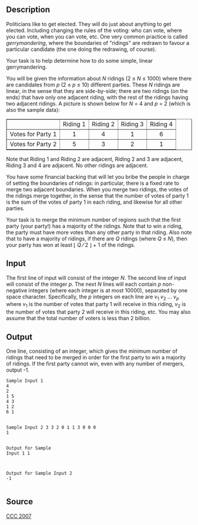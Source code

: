 <h2>Description</h2><div><p>Politicians like to get elected. They will do just about anything to get elected. Including changing the rules of the voting: who can vote, where you can vote, when you can vote, etc. One very common practice is called <i>gerrymandering</i>, where the boundaries of "ridings" are redrawn to favour a particular candidate (the one doing the redrawing, of course).</p><p>Your task is to help determine how to do some simple, linear gerrymandering.</p><p>You will be given the information about <i>N</i> ridings (2 ≤ <i>N</i> ≤ 1000) where there are candidates from <i>p</i> (2 ≤ <i>p</i> ≤ 10) different parties. These <i>N</i> ridings are linear, in the sense that they are side-by-side; there are two ridings (on the ends) that have only one adjacent riding, with the rest of the ridings having two adjacent ridings. A picture is shown below for <i>N</i> = 4 and <i>p</i> = 2 (which is also the sample data):</p><table border="1" width="100%" id="table1"><tbody><tr><td align="center">　</td><td align="center">Riding 1</td><td align="center">Riding 2</td><td align="center">Riding 3</td><td align="center">Riding 4</td></tr><tr><td align="center">Votes for Party 1</td><td align="center">1</td><td align="center">4</td><td align="center">1</td><td align="center">6</td></tr><tr><td align="center">Votes for Party 2</td><td align="center">5</td><td align="center">3</td><td align="center">2</td><td align="center">1</td></tr></tbody></table><p>Note that Riding 1 and Riding 2 are adjacent, Riding 2 and 3 are adjacent, Riding 3 and 4 are adjacent. No other ridings are adjacent.</p><p>You have some financial backing that will let you bribe the people in charge of setting the boundaries of ridings: in particular, there is a fixed rate to merge two adjacent boundaries. When you merge two ridings, the votes of the ridings merge together, in the sense that the number of votes of party 1 is the sum of the votes of party 1 in each riding, and likewise for all other parties.</p><p>Your task is to merge the minimum number of regions such that the first party (your party!) has a majority of the ridings. Note that to win a riding, the party must have more votes than any other party in that riding. Also note that to have a majority of ridings, if there are <i>Q</i> ridings (where <i>Q</i> ≤ <i>N</i>), then your party has won at least ⌊<i> Q</i> ⁄ 2 ⌋ + 1 of the ridings.</p></div><h2>Input</h2><p>The first line of input will consist of the integer <i>N</i>. The second line of input will consist of the integer <i>p</i>. The next <i>N</i> lines will each contain <i>p</i> non-negative integers (where each integer is at most 10000), separated by one space character. Specifically, the <i>p</i> integers on each line are <i>v</i><sub>1</sub> <i>v</i><sub>2</sub> ... <i>v<sub>p</sub></i> where <i>v</i><sub>1</sub> is the number of votes that party 1 will receive in this riding, <i>v</i><sub>2</sub> is the number of votes that party 2 will receive in this riding, etc. You may also assume that the total number of voters is less than 2 billion.</p><h2>Output</h2><p>One line, consisting of an integer, which gives the minimum number of ridings that need to be merged in order for the first party to win a majority of ridings. If the first party cannot win, even with any number of mergers, output -1.</p><pre><code class="language-input1">Sample Input 1
4
2
1 5
4 3
1 2
6 1

Sample Input 2
3
3
2 0 1
1 3 0
0 0 1</code></pre><pre><code class="language-output1">Output for Sample Input 1
1

Output for Sample Input 2
-1</code></pre><h2>Source</h2><a href="searchproblem?field=source&amp;key=CCC+2007">CCC 2007</a>